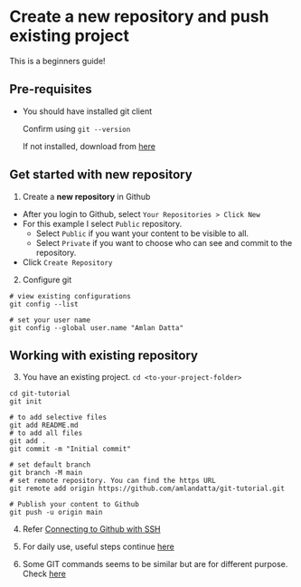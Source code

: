 # Create a new repository and push existing project

This is a beginners guide!

## Pre-requisites
* You should have installed git client

  Confirm using `git --version`

  If not installed, download from [here](https://git-scm.com/downloads)

## Get started with new repository

1. Create a **new repository** in Github

- After you login to Github, select `Your Repositories > Click New`
- For this example I select `Public` repository.
    - Select `Public` if you want your content to be visible to all.
    - Select `Private` if you want to choose who can see and commit to the repository.
- Click `Create Repository`

2. Configure git

```
# view existing configurations
git config --list

# set your user name
git config --global user.name "Amlan Datta"
```

## Working with existing repository

3. You have an existing project. `cd <to-your-project-folder>`

  ```
  cd git-tutorial
  git init

  # to add selective files
  git add README.md
  # to add all files
  git add .
  git commit -m "Initial commit"
  
  # set default branch
  git branch -M main
  # set remote repository. You can find the https URL
  git remote add origin https://github.com/amlandatta/git-tutorial.git

  # Publish your content to Github
  git push -u origin main
  ```

4. Refer [Connecting to Github with SSH](https://docs.github.com/en/github/authenticating-to-github/connecting-to-github-with-ssh)

5. For daily use, useful steps continue [here](docs/DAILY_USE_GIT_COMMANDS.md)

6. Some GIT commands seems to be similar but are for different purpose. Check [here](docs/SIMILAR_BUT_DIFFERENT.md)